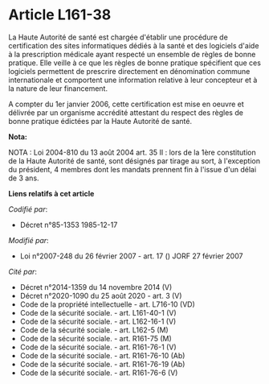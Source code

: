 # Article L161-38

La Haute Autorité de santé est chargée d'établir une procédure de certification des sites informatiques dédiés à la santé et
des logiciels d'aide à la prescription médicale ayant respecté un ensemble de règles de bonne pratique. Elle veille à ce que
les règles de bonne pratique spécifient que ces logiciels permettent de prescrire directement en dénomination commune
internationale et comportent une information relative à leur concepteur et à la nature de leur financement.

A compter du 1er janvier 2006, cette certification est mise en oeuvre et délivrée par un organisme accrédité attestant du
respect des règles de bonne pratique édictées par la Haute Autorité de santé.

**Nota:**

NOTA : Loi 2004-810 du 13 août 2004 art. 35 II : lors de la 1ère constitution de la Haute Autorité de santé, sont désignés
par tirage au sort, à l'exception du président, 4 membres dont les mandats prennent fin à l'issue d'un délai de 3 ans.

**Liens relatifs à cet article**

_Codifié par_:

  - Décret n°85-1353 1985-12-17

_Modifié par_:

  - Loi n°2007-248 du 26 février 2007 - art. 17 () JORF 27 février 2007

_Cité par_:

  - Décret n°2014-1359 du 14 novembre 2014 (V)
  - Décret n°2020-1090 du 25 août 2020 - art. 3 (V)
  - Code de la propriété intellectuelle - art. L716-10 (VD)
  - Code de la sécurité sociale. - art. L161-40-1 (V)
  - Code de la sécurité sociale. - art. L162-16-1 (V)
  - Code de la sécurité sociale. - art. L162-5 (M)
  - Code de la sécurité sociale. - art. R161-75 (M)
  - Code de la sécurité sociale. - art. R161-76-1 (V)
  - Code de la sécurité sociale. - art. R161-76-10 (Ab)
  - Code de la sécurité sociale. - art. R161-76-19 (Ab)
  - Code de la sécurité sociale. - art. R161-76-6 (V)
